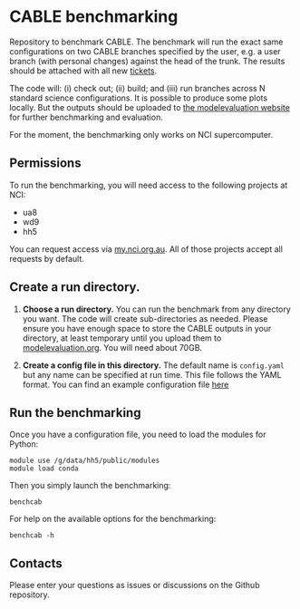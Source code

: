 # CABLE benchmarking

Repository to benchmark CABLE. The benchmark will run the exact same configurations on two CABLE branches specified by the user, e.g. a user branch (with personal changes) against the head of the trunk. The results should be attached with all new [tickets](https://trac.nci.org.au/trac/cable/report/1).

The code will: (i) check out; (ii) build; and (iii) run branches across N standard science configurations. It is possible to produce some plots locally. But the outputs should be uploaded to [the modelevaluation website](https://modelevaluation.org/) for further benchmarking and evaluation.

For the moment, the benchmarking only works on NCI supercomputer.
## Permissions
To run the benchmarking, you will need access to the following projects at NCI:
* ua8
* wd9
* hh5

You can request access via [my.nci.org.au](https://my.nci.org.au/mancini/login?next=/mancini/). All of those projects accept all requests by default.

## Create a run directory.
1. **Choose a run directory.** 
You can run the benchmark from any directory you want. The code will create sub-directories as needed. Please ensure you have enough space to store the CABLE outputs in your directory, at least temporary until you upload them to [modelevaluation.org](https://modelevaluation.org/). You will need about 70GB.

1. **Create a config file in this directory.** 
   The default name is `config.yaml` but any name can be specified at run time. This file follows the YAML format. You can find an example configuration file [here](https://github.com/CABLE-LSM/bench_example.git) 

## Run the benchmarking
Once you have a configuration file, you need to load the modules for Python:
```
module use /g/data/hh5/public/modules
module load conda
```
Then you simply launch the benchmarking:
```
benchcab
```
For help on the available options for the benchmarking:
```
benchcab -h
```
## Contacts
Please enter your questions as issues or discussions on the Github repository.

